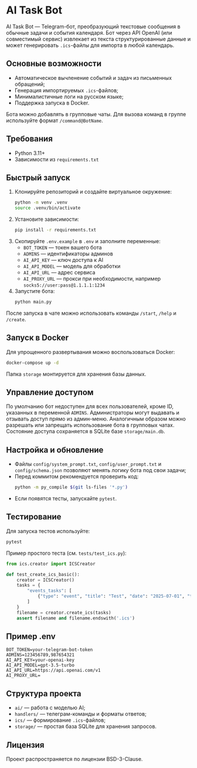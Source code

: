 # AI Task Bot

AI Task Bot — Telegram-бот, преобразующий текстовые сообщения в обычные задачи и события календаря. Бот через API OpenAI (или совместимый сервис) извлекает из текста структурированные данные и может генерировать `.ics`-файлы для импорта в любой календарь.

## Основные возможности

- Автоматическое вычленение событий и задач из письменных обращений;
- Генерация импортируемых `.ics`-файлов;
- Минималистичные логи на русском языке;
- Поддержка запуска в Docker.

Бота можно добавлять в групповые чаты. Для вызова команд в группе используйте
формат `/command@BotName`.

## Требования

- Python 3.11+
- Зависимости из `requirements.txt`

## Быстрый запуск

1. Клонируйте репозиторий и создайте виртуальное окружение:
   ```bash
   python -m venv .venv
   source .venv/bin/activate
   ```
2. Установите зависимости:
   ```bash
   pip install -r requirements.txt
   ```
3. Скопируйте `.env.example` в `.env` и заполните переменные:
   - `BOT_TOKEN` — токен вашего бота
   - `ADMINS` — идентификаторы админов
   - `AI_API_KEY` — ключ доступа к AI
   - `AI_API_MODEL` — модель для обработки
   - `AI_API_URL` — адрес сервиса
   - `AI_PROXY_URL` — прокси при необходимости, например `socks5://user:pass@1.1.1.1:1234`
4. Запустите бота:
   ```bash
   python main.py
   ```

После запуска в чате можно использовать команды `/start`, `/help` и `/create`.

## Запуск в Docker

Для упрощенного развертывания можно воспользоваться Docker:

```bash
docker-compose up -d
```

Папка `storage` монтируется для хранения базы данных.

## Управление доступом

По умолчанию бот недоступен для всех пользователей, кроме ID, указанных в
переменной `ADMINS`. Администраторы могут выдавать и отзывать доступ прямо из
админ-меню. Аналогичным образом можно разрешать или запрещать использование бота в групповых чатах. Состояние доступа сохраняется в SQLite базе `storage/main.db`.

## Настройка и обновление

- Файлы `config/system_prompt.txt`, `config/user_prompt.txt` и `config/schema.json` позволяют менять логику бота под свои задачи;
- Перед коммитом рекомендуется проверить код:
  ```bash
  python -m py_compile $(git ls-files '*.py')
  ```
- Если появятся тесты, запускайте `pytest`.

## Тестирование

Для запуска тестов используйте:

```bash
pytest
```

Пример простого теста (см. `tests/test_ics.py`):

```python
from ics.creator import ICSCreator

def test_create_ics_basic():
    creator = ICSCreator()
    tasks = {
        "events_tasks": [
            {"type": "event", "title": "Test", "date": "2025-07-01", "time": "12:00"}
        ]
    }
    filename = creator.create_ics(tasks)
    assert filename and filename.endswith('.ics')
```

## Пример .env

```env
BOT_TOKEN=your-telegram-bot-token
ADMINS=123456789,987654321
AI_API_KEY=your-openai-key
AI_API_MODEL=gpt-3.5-turbo
AI_API_URL=https://api.openai.com/v1
AI_PROXY_URL=
```

## Структура проекта

- `ai/` — работа с моделью AI;
- `handlers/` — телеграм-команды и форматы ответов;
- `ics/` — формирование `.ics`-файлов;
- `storage/` — простая база SQLite для хранения запросов.

## Лицензия

Проект распространяется по лицензии BSD-3-Clause.
